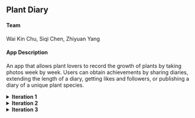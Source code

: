 ## Plant Diary

#### Team

Wai Kin Chu, Siqi Chen, Zhiyuan Yang

#### App Description

An app that allows plant lovers to record the growth of plants by taking photos week by week. Users can obtain achievements by sharing diaries, extending the length of a diary, getting likes and followers, or publishing a diary of a unique plant species.

<details>
  <summary><b>Iteration 1</b></summary>
### Iteration 1

#### Contributed by member:

- CRUD functions with firebase -- Siqi

  - createDiary(diary)
  - deleteDiary(id)
  - editDiary(id, updateField)
  - getDiaryById(id)
  - getDiaryByUser(id)
  - getDiaryQueueByUser(id)
  - getLatestDiariesQueue()
  - getDiaryByLocation(location)
  - getDiaryBySpecies(species)
  - createProfile(usr)
  - editProfile(id,updateField)
  - getProfileById(uid)
  - getProfileByUid(uid)
  - getFollowerByUser(uid)
  - getFollowingByUser(uid)
  - searchDiaries(keyword)

- Navigation and screens -- Zhiyuan

  - AuthStack
    - Start
    - Login
    - Signup
  - AppStack
    - Diaries
      - Recommend
      - Subscribed
    - Create (Edit)
    - Profile
    - Gallery
    - Follow (Following & Follower)
    - EditProfile

- Components -- Wai Kin
  
  - CardComponent
  - Color
  - DiaryCard
  - GalleryBox
  - Grid
  - Icon
  - InputComponent
  - PressableButton
  - SearchBar
  - UserItem
  - UserList

#### Internal Comments for next iteration 

**Components**
DiaryCard:

- params: {diaries} (e.g.[{diaryId:'23uoi9',author:'lesly',species:'bamboo',date:'2023-03-24',location:'Downtown Vancouver',images:['url1','url2'],likes:4}])
- need border for the card
- align center
- no need for head photo? `bold name` + `@location` + `#species` + `story` (limit the text length)
- like button
- press card will navigate to Gallery screen with params {item:diary}
- what if only one image in a diary

GalleryBox:

- params: {images}

Card:

- might need pre-define some styles e.g. border, border-radius, margin, padding

Grid:

- params: {images, width, column}

Icon:

- params: {url, size}
- witdh = height = border-radius = size

InputComponent / SearchBar

- params: {placeholder, value, onChangeText}
- might not be neccesary
- otherwise add some pre-define params

UserItem:

- params: {user} (e.g.{id:'123iou', name:'john', head:'url', following:true})
- show following status, press button to follow or unfollow
- press item go to Profile screen with {userId:id}

UserList:

- no need, detectly use flatlist in follow screen

**CRUD functions**
Add following function:

- followUser(id)
- unfollowUser(id)
- checkRelation(id)
- like(diaryId) (need another table for like)
- unlike(diaryId)
- checkLike(diaryId)
- getSubscribedDiary()

Other comments:

- all user id are uid
- change the id to uid in getDiaryByUser(uid), editProfile(uid, ...), getProfileById(uid) ...
- after create a diary, add diaryId in to the diaris list in user's profile. (may be no need if directly query the diary by uid)

**Navigation and Screens**

- Add CRUD functions (Done)
- Subscribe update in real time
- Add images and camera function
- How to add multiple images?
- implement the style of screens

**Screenshots**

<p float="left">
<img src="./images/start.png"  width="150" />
<img src="./images/login.png"  width="150" />
<img src="./images/signup.png"  width="150" />
</p>
<p float="left">
<img src="./images/recommend.png"  width="150" />
<img src="./images/create.png"  width="150" />
<img src="./images/profile.png"  width="150" />
</p>
<p float="left">
<img src="./images/gallery.png"  width="150" />
<img src="./images/follow.png"  width="150" />
<img src="./images/editprofile.png"  width="150" />
</p>

#### CRUD Demonstration
Create an item by clicking create button in bottomTab:
<p float="left">
<img src="./images/CRUD_Create.png"  width="150" />
</p>
Read an item by clicking the item in HomeScreen:
<p float="left">
<img src="./images/CRUD_Read1.png"  width="150" />
<img src="./images/CRUD_Read2.png"  width="150" />
</p>
Update an item by clicking "Profile" in bottomTab, then click "edit". After updated, click "Confirm"
Back to Home screen to view the update:
<p float="left">
<img src="./images/CRUD_Edit1.png"  width="150" />
<img src="./images/CRUD_Edit2.png"  width="150" />
<img src="./images/CRUD_Edit3.png"  width="150" />
</p>

Delete the item by clicking "Profile" in bottomTab, then click "edit". Click "Delete". Back to Home screen to view the item is deleted:
<p float="left">
<img src="./images/CRUD_Delete1.png"  width="150" />
<img src="./images/CRUD_Delete2.png"  width="150" />
<img src="./images/CRUD_Delete3.png"  width="150" />
</p>
</details>

<details>
  <summary><b>Iteration 2</b></summary>

#### Iteration 2

#### Contributed by member:

**CRUD Function** -- Siqi
- followUser(id)
- unfollowUser(id)
- checkRelation(id)
- like(diaryId) (need another table for like)
- unlike(diaryId)
- checkLike(diaryId)
- getSubscribedDiary()

**Layout and Styles for Screens and Components and functionalities** -- Zhiyuan
- Home
- Gallery
- Create
- EditProfile
- Profile
- Authentication
- Location use

**Camera use functionalities and corresponding function on storage** -- Wai Kin
- Take Photos using camera
- Pick Images from libraries
- Multiple images upload
- upload and delete images in storage

##### Internal Comments for next iteration
- update layout and style to align the prototype design: Home, Gallery, Create
- implement search function
- implement sort function
- create customized seletion drop-down menu (current module's style is not customizable)
- DiaryCard can only show 3 photos in grid (Done)
- show multiple images in create screen instead of replacing current image when adding (Done)
- show previous uploaded images in edit screen (Done)
- create notification for each diary when create/edit
- explore if there are some external API we can use

**Below functionalities are added in iteration 2, with screenshot provided as below**

#### Authentication
Signup the account, warning if password mismatched. Navigate to home screen if signup is successful:
<p float="left">
<img src="./images/Signup1.png"  width="150" />
<img src="./images/Signup2.png"  width="150" />
<img src="./images/Signup3.png"  width="150" />
<img src="./images/Signup4.png"  width="150" />
<img src="./images/Signup5.png"  width="150" height="100"/>
</p>

Login in the account, warn the user if the user account does not exist (No user account in authentication database):
<p float="left">
<img src="./images/Login_warning1.png"  width="150" height="100"/>
<img src="./images/Login_warning2.png"  width="150" />
<img src="./images/Login_warning3.png"  width="150" />
</p>

Login by typing the email and password. Warn the user if user inputs incorrect password. 
Navigate to home screen if login is successful(input valid email and correct password):
<p float="left">
<img src="./images/Login1.png"  width="150" />
<img src="./images/Login2.png"  width="150" />
<img src="./images/Login3.png"  width="150" />
<img src="./images/Login4.png"  width="150" />
</p>

#### Camera use

Get image by camera by asking if the user can grant the permission, if yes, will use camera to take photos.
Otherwise, will alert the user permission is required:
Press "Take Photo...":
<p float="left">
<img src="./images/Camera1.png"  width="150" />
<img src="./images/Camera2.png"  width="150" />
</p>
If press "Deny", alert will be poped out.
<p float="left">
<img src="./images/Camera3.png"  width="150" />
</p>
If press "Allow", camera can be used and photo be added:
<p float="left">
<img src="./images/Camera4.png"  width="150" />
<img src="./images/Camera5.png"  width="150" />
</p>



Get image from media library by asking if the user can grant the permission, if yes, will get photos from media library.
Otherwise, will alert the user permission is required:
Press "Choose From Library":
<p float="left">
<img src="./images/Library1.png"  width="150" />
<img src="./images/Library2.png"  width="150" />
</p>
If press "Deny", alert will be poped out.
<p float="left">
<img src="./images/Library3.png"  width="150" />
</p>
If press "Allow", camera can be used and photo be added:
<p float="left">
<img src="./images/Library4.png"  width="150" />
<img src="./images/Library5.png"  width="150" />
</p>


#### Location use
Get the location using expo-location by asking if the user can grant the permission, if yes, will location from map.
Otherwise, will alert the user permission is required:
<p float="left">
<img src="./images/Location1.png"  width="150" />
</p>
If press "Don't allow", alert will be poped out.
<p float="left">
<img src="./images/Location2.png"  width="150" />
</p>
If press "Allow Once/Allow While Using App", Location can be obtained by pressing 'Location Me!":
<p float="left">
<img src="./images/Location3.png"  width="150" />
</p>
Pressing 'Go to Map!" if we want to change location, after clicking "Confirm your Location", new location will be updated:
<p float="left">
<img src="./images/Location4.png"  width="150" />
<img src="./images/Location5.png"  width="150" />
</p>


**Below functionalities will be added in next iteration**
- Notification
- External API use

</details>

<details>
  <summary><b>Iteration 3</b></summary>
#### Iteration 3

#### Contributed by member:

**Tasks**
- Sort by location
- Style of search and sort bar
- Subscribed diaries query
- Species selection on create screen
- Achievement system design
- Notification
- Plant.id API

**Optional Task**
- Color Theme
- App icon, slug
- Control image size to be 400

</details>

